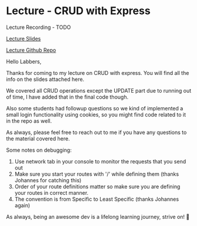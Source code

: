 # Lecture - CRUD with Express

Lecture Recording - TODO

[Lecture Slides](https://github.com/letsandeepio/LHL_flex_oct-18-21/blob/main/W6-CRUD_With_Express/Express%20with%20CRUD.pdf)

[Lecture Github Repo](https://github.com/letsandeepio/LHL_flex_oct-18-21/tree/main/W6-CRUD_With_Express)

Hello Labbers, 

Thanks for coming to my lecture on CRUD with express. You will find all the info on the slides attached here.

We covered all CRUD operations except the UPDATE part due to running out of time, I have added that in the final code though. 

Also some students had followup questions so we kind of implemented a small login functionality using cookies, so you might find code related to it in the repo as well.

As always, please feel free to reach out to me if you have any questions to the material covered here.

Some notes on debugging: 

1. Use network tab in your console to monitor the requests that you send out
2. Make sure you start your routes with '/' while defining them (thanks Johannes for catching this)
3. Order of your route definitions matter so make sure you are defining your routes in correct manner. 
4. The convention is from Specific to Least Specific (thanks Johannes again)

As always, being an awesome dev is a lifelong learning journey, strive on! 🚀
